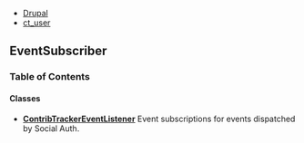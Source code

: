 
- [Drupal](../namespaces/drupal.md)
- [ct_user](../namespaces/drupal-ct-user.md)


## EventSubscriber



### Table of Contents




#### Classes
- **[ContribTrackerEventListener](../classes/Drupal-ct-user-EventSubscriber-ContribTrackerEventListener.md)**
  Event subscriptions for events dispatched by Social Auth.













